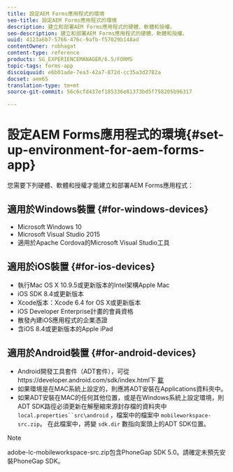 ```yaml
---
title: 設定AEM Forms應用程式的環境
seo-title: 設定AEM Forms應用程式的環境
description: 建立和部署AEM Forms應用程式的硬體、軟體和授權。
seo-description: 建立和部署AEM Forms應用程式的硬體、軟體和授權。
uuid: 4123a6b7-5766-476c-9afb-f57029b148ad
contentOwner: robhagat
content-type: reference
products: SG_EXPERIENCEMANAGER/6.5/FORMS
topic-tags: forms-app
discoiquuid: e6b01ade-7ea3-42a7-872d-cc35a3d2782a
docset: aem65
translation-type: tm+mt
source-git-commit: 56c6cfd437ef185336e81373bd5f758205b96317

---
```



# 設定AEM Forms應用程式的環境{#set-up-environment-for-aem-forms-app}

您需要下列硬體、軟體和授權才能建立和部署AEM Forms應用程式：

## 適用於Windows裝置 {#for-windows-devices}

* Microsoft Windows 10
* Microsoft Visual Studio 2015
* 適用於Apache Cordova的Microsoft Visual Studio工具

## 適用於iOS裝置 {#for-ios-devices}

* 執行Mac OS X 10.9.5或更新版本的Intel架構Apple Mac
* iOS SDK 8.4或更新版本
* Xcode版本：Xcode 6.4 for OS X或更新版本
* iOS Developer Enterprise計畫的會員資格
* 散發內建iOS應用程式的企業憑證
* 含iOS 8.4或更新版本的Apple iPad

## 適用於Android裝置 {#for-android-devices}

* Android開發工具套件（ADT套件），可從https://developer.android.com/sdk/index.html下 [載](https://developer.android.com/sdk/index.html)
* 如果環境是在MAC系統上設定的，則應將ADT安裝在Applications資料夾中。
* 如果ADT安裝在MAC的任何其他位置，或是在Windows系統上設定環境，則ADT SDK路徑必須更新在解壓縮來源封存檔的資料夾中 `local.properties``src\android` ，檔案中的檔案中 `mobileworkspace-src.zip`。 在此檔案中，將變 `sdk.dir` 數指向案頭上的ADT SDK位置。

>[!NOTE]
>
>adobe-lc-mobileworkspace-src.zip包含PhoneGap SDK 5.0。請確定未預先安裝PhoneGap SDK。
